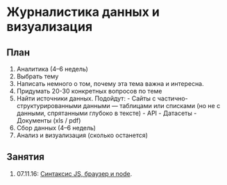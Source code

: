 # Журналистика данных и визуализация

## План

1. Аналитика (4–6 недель)
  1. Выбрать тему
  2. Написать немного о том, почему эта тема важна и интересна.
  2. Придумать 20-30 конкретных вопросов по теме
  3. Найти источники данных. Подойдут:
    - Сайты с частично-структурированными данными — таблицами или списками (но не с данными, спрятанными глубоко в тексте)
    - API
    - Датасеты
    - Документы (xls / pdf)
2. Сбор данных (4–6 недель)
3. Анализ и визуализация (сколько останется)

## Занятия

1. 07.11.16: [Синтаксис JS, браузер и node](lessons-01).
